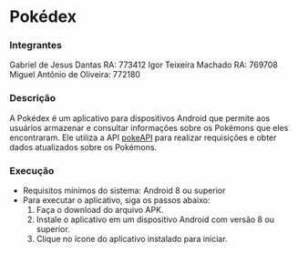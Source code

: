 # Pokédex

### Integrantes

Gabriel de Jesus Dantas RA: 773412
Igor Teixeira Machado RA: 769708
Miguel Antônio de Oliveira: 772180

### Descrição

A Pokédex é um aplicativo para dispositivos Android que permite aos usuários armazenar e consultar informações sobre os Pokémons que eles encontraram. Ele utiliza a API [pokeAPI](https://pokeapi.co/) para realizar requisições e obter dados atualizados sobre os Pokémons.

### Execução
- Requisitos mínimos do sistema: Android 8 ou superior
- Para executar o aplicativo, siga os passos abaixo:
    1. Faça o download do arquivo APK.
    2. Instale o aplicativo em um dispositivo Android com versão 8 ou superior.
    3. Clique no ícone do aplicativo instalado para iniciar.
